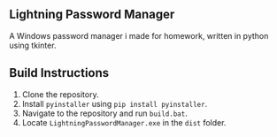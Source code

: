 ## Lightning Password Manager
A Windows password manager i made for homework, written in python using tkinter.
## Build Instructions
1. Clone the repository.
2. Install `pyinstaller` using `pip install pyinstaller`.
3. Navigate to the repository and run `build.bat`.
4. Locate `LightningPasswordManager.exe` in the `dist` folder.
